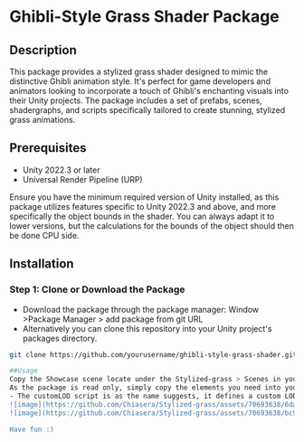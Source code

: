 # Ghibli-Style Grass Shader Package

## Description
This package provides a stylized grass shader designed to mimic the distinctive Ghibli animation style. It's perfect for game developers and animators looking to incorporate a touch of Ghibli's enchanting visuals into their Unity projects. The package includes a set of prefabs, scenes, shadergraphs, and scripts specifically tailored to create stunning, stylized grass animations.

## Prerequisites
- Unity 2022.3 or later
- Universal Render Pipeline (URP)

Ensure you have the minimum required version of Unity installed, as this package utilizes features specific to Unity 2022.3 and above, and more specifically the object bounds in the shader. You can always adapt it to lower versions, but the calculations for the bounds of the object should then be done CPU side.

## Installation

### Step 1: Clone or Download the Package
- Download the package through the package manager: Window >Package Manager > add package from git URL
- Alternatively you can clone this repository into your Unity project's packages directory.
```bash
git clone https://github.com/yourusername/ghibli-style-grass-shader.git

##Usage
Copy the Showcase scene locate under the Stylized-grass > Scenes in your assets folder as it is read-only when importing the package
As the package is read only, simply copy the elements you need into your assets (you may need to reassign materials)
- The customLOD script is as the name suggests, it defines a custom LOD system. There is a prefab "custom LOD group" containing 3 different LODs. Note that each LOD requires a seperate material. On each material, you need to specify the previous transition and the next transition. Those represent the percentage of visible bounds (depending on the camera's position relative to the object) at which it will switch to previous/next LOD rendere. Essentially, the fade mechanism is done on the GPU, and the CPU takes care of disabling, enabling the renderers. As such, the "next transition" on the material should match with the same parameter on the script. See below for an example:
![image](https://github.com/Chiasera/Stylized-grass/assets/70693638/6daf00b1-f33e-4111-ba72-1a74b1f94dd1)
![image](https://github.com/Chiasera/Stylized-grass/assets/70693638/bc9b7ae8-9e14-4201-8d16-8399e1349ffe)

Have fun :)

